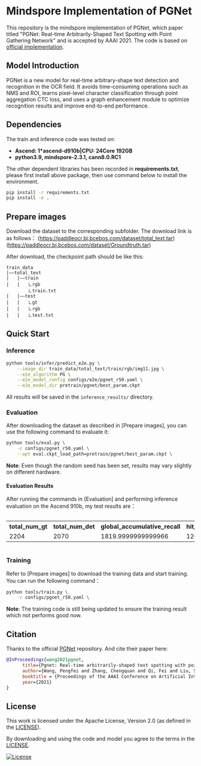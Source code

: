 #  Mindspore Implementation of PGNet

This repository is the mindspore implementation of PGNet, which paper titled "PGNet: Real-time Arbitrarily-Shaped Text Spotting with Point Gathering Network" and is accepted by AAAI 2021. The code is based on [official implementation](https://github.com/PaddlePaddle/PaddleOCR/blob/release/2.6/doc/doc_ch/algorithm_e2e_pgnet.md).

## Model Introduction

PGNet is a new model for real-time arbitrary-shape text detection and recognition in the OCR field. It avoids time-consuming operations such as NMS and ROI, learns pixel-level character classification through point aggregation CTC loss, and uses a graph enhancement module to optimize recognition results and improve end-to-end performance.

## Dependencies

The train and inference code was tested on:

- **Ascend: 1*ascend-d910b|CPU: 24Core 192GB**
- **python3.9, mindspore-2.3.1, cann8.0.RC1**

The other dependent libraries has been recorded in **requirements.txt**, please first install above package, then use command below to install the environment.

```bash
pip install -r requirements.txt
pip install -e .
```

## Prepare images

Download the dataset to the corresponding subfolder. The download link is as follows：
(https://paddleocr.bj.bcebos.com/dataset/total_text.tar)
(https://paddleocr.bj.bcebos.com/dataset/Groundtruth.tar)

After download, the checkpoint path should be like this:

```
train_data
|——total_text
|   |——train
|   |   ㇗rgb
        ㇗train.txt
|   |——test
|   |   ㇗gt
|   |   ㇗rgb
|   |   ㇗test.txt
```

## Quick Start

### Inference

```bash
python tools/infer/predict_e2e.py \
    --image_dir train_data/total_text/train/rgb/img11.jpg \
    --e2e_algorithm PG \
    --e2e_model_config configs/e2e/pgnet_r50.yaml \
    --e2e_model_dir pretrain/pgnet/best_param.ckpt
```

All results will be saved in the `inference_results/` directory.

### Evaluation

After downloading the dataset as described in [Prepare images], you can use the following command to evaluate it:

```bash
python tools/eval.py \
    -c configs/pgnet_r50.yaml \
    --opt eval.ckpt_load_path=pretrain/pgnet/best_param.ckpt \
```

**Note**: Even though the random seed has been set, results may vary slightly on different hardware.

#### Evaluation Results

After running the commands in [Evaluation] and performing inference evaluation on the Ascend 910b, my test results are：

<div style="overflow-x: auto;">
    <table>
        <tr>
            <th>total_num_gt</th>
            <th>total_num_det</th>
            <th>global_accumulative_recall</th>
            <th>hit_str_count</th>
            <th>recall</th>
            <th>precision</th>
            <th>f_score</th>
            <th>seqerr</th>
            <th>recall_e2e</th>
            <th>precision_e2e</th>
            <th>f_score_e2e</th>
        </tr>
        <tr>
            <td>2204</td>
            <td>2070</td>
            <td>1819.9999999999966</td>
            <td>1266</td>
            <td>0.8257713248638823</td>
            <td>0.8765217391304333</td>
            <td>0.8503900216750798</td>
            <td>0.3043956043956031</td>
            <td>0.574410163339383</td>
            <td>0.6115942028985507</td>
            <td>0.5924192793635938</td>
        </tr>
    </table>
</div>

### Training

Refer to [Prepare images] to download the training data and start training. You can run the following command：

```bash
python tools/train.py \
    -c configs/pgnet_r50.yaml \
```

**Note**: The training code is still being updated to ensure the training result which not performs good now.

## Citation

Thanks to the official [PGNet](https://github.com/PaddlePaddle/PaddleOCR) repository. And cite their paper here:

```bibtex
@InProceedings{wang2021pgnet,
      title={Pgnet: Real-time arbitrarily-shaped text spotting with point gathering network},
      author={Wang, Pengfei and Zhang, Chengquan and Qi, Fei and Liu, Shanshan and Zhang, Xiaoqiang and Lyu, Pengyuan and Han, Junyu and Liu, Jingtuo and Ding, Errui and Shi, Guangming},
      booktitle = {Proceedings of the AAAI Conference on Artificial Intelligence},
      year={2021}
}
```

## License

This work is licensed under the Apache License, Version 2.0 (as defined in the [LICENSE](LICENSE.txt)).

By downloading and using the code and model you agree to the terms in the  [LICENSE](LICENSE.txt).

[![License](https://img.shields.io/badge/License-Apache--2.0-929292)](https://www.apache.org/licenses/LICENSE-2.0)
